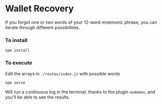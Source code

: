 # Wallet Recovery
If you forgot one or two words of your 12-word mnemonic phrase, you can iterate through different possibilities.

### To install
```
npm install
```

### To execute
Edit the arrays in `./routes/index.js` with possible words
```
npm serve
```
Will run a continuous log in the terminal, thanks to the plugin `nodemon`, and you'll be able to see the results.